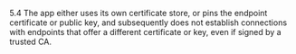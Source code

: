 5.4 The app either uses its own certificate store, or pins the endpoint certificate or public key, and subsequently does not establish connections with endpoints that offer a different certificate or key, even if signed by a trusted CA.